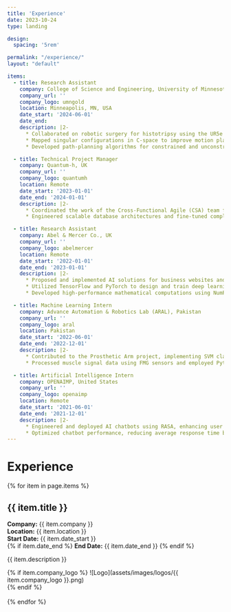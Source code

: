 ```yaml
---
title: 'Experience'
date: 2023-10-24
type: landing

design:
  spacing: '5rem'

permalink: "/experience/"
layout: "default"

items:
  - title: Research Assistant
    company: College of Science and Engineering, University of Minnesota
    company_url: ''
    company_logo: umngold
    location: Minneapolis, MN, USA
    date_start: '2024-06-01'
    date_end: 
    description: |2-
      * Collaborated on robotic surgery for histotripsy using the UR5e robotic arm with ROS2 and MoveIt2 in Python.  
      * Mapped singular configurations in C-space to improve motion planning.  
      * Developed path-planning algorithms for constrained and unconstrained trajectories, ensuring collision avoidance in an aquatic environment.

  - title: Technical Project Manager
    company: Quantum-h, UK
    company_url: ''
    company_logo: quantumh
    location: Remote
    date_start: '2023-01-01'
    date_end: '2024-01-01'
    description: |2-
      * Coordinated the work of the Cross-Functional Agile (CSA) team for international development, QA, and project management.  
      * Engineered scalable database architectures and fine-tuned complex queries, leading to a 30% increase in data retrieval speed while ensuring data accuracy.  

  - title: Research Assistant
    company: Abel & Mercer Co., UK
    company_url: ''
    company_logo: abelmercer
    location: Remote
    date_start: '2022-01-01'
    date_end: '2023-01-01'
    description: |2-
      * Proposed and implemented AI solutions for business websites and applications, improving customer interaction metrics by 20%.  
      * Utilized TensorFlow and PyTorch to design and train deep learning models for image recognition and segmentation.  
      * Developed high-performance mathematical computations using NumPy to enhance real-time image processing and model inference, reducing response time by 20%.  

  - title: Machine Learning Intern
    company: Advance Automation & Robotics Lab (ARAL), Pakistan
    company_url: ''
    company_logo: aral
    location: Pakistan
    date_start: '2022-06-01'
    date_end: '2022-12-01'
    description: |2-
      * Contributed to the Prosthetic Arm project, implementing SVM classification using MATLAB and Python.  
      * Processed muscle signal data using FMG sensors and employed Python libraries such as scikit-learn, pandas, and TensorFlow for data analysis.  

  - title: Artificial Intelligence Intern
    company: OPENAIMP, United States
    company_url: ''
    company_logo: openaimp
    location: Remote
    date_start: '2021-06-01'
    date_end: '2021-12-01'
    description: |2-
      * Engineered and deployed AI chatbots using RASA, enhancing user engagement with 15 distinct conversational flows.  
      * Optimized chatbot performance, reducing average response time by over 10 seconds per inquiry.
---
```


# Experience

{% for item in page.items %}
  ## {{ item.title }}
  **Company:** {{ item.company }}  
  **Location:** {{ item.location }}  
  **Start Date:** {{ item.date_start }}  
  {% if item.date_end %} **End Date:** {{ item.date_end }} {% endif %}  

  {{ item.description }}

  {% if item.company_logo %}
    ![Logo](assets/images/logos/{{ item.company_logo }}.png)  
  {% endif %}
  <br><br>
{% endfor %}
